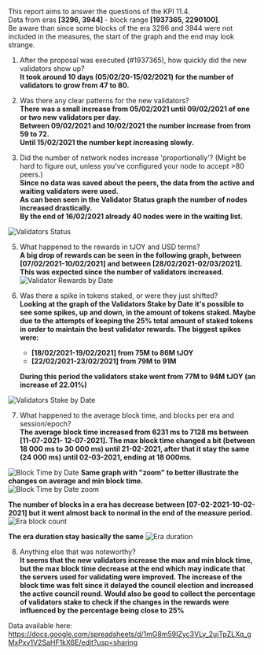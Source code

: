 This report aims to answer the questions of the KPI 11.4.  
Data from eras **[3296, 3944]** - block range **[1937365, 2290100]**.  
Be aware than since some blocks of the era 3296 and 3944  were not included in the measures, the start of the graph and the end may look strange.

1) After the proposal was executed (#1937365), how quickly did the new validators show up?  
**It took around 10 days (05/02/20-15/02/2021) for the number of validators to grow from 47 to 80.**
  
2) Was there any clear patterns for the new validators?  
**There was a small increase from 05/02/2021 until 09/02/2021 of one or two new validators per day.   
  Between 09/02/2021 and 10/02/2021 the number increase from from 59 to 72.  
  Until 15/02/2021 the number kept increasing slowly.**

4) Did the number of network nodes increase 'proportionally'? (Might be hard to figure out, unless you've configured your node to accept >80 peers.)  
**Since no data was saved about the peers, the data from the active and waiting validators were used.  
    As can been seen in the Validator Status graph the number of nodes increased drastically.  
    By the end of 16/02/2021 already 40 nodes were in the waiting list.**


![Validators Status](https://user-images.githubusercontent.com/7486476/110055445-ddfcf700-7d54-11eb-9df3-f71bbc8c1def.png)

5) What happened to the rewards in tJOY and USD terms?  
  **A big drop of rewards can be seen in the following graph, between [07/02/2021-10/02/2021] and between [28/02/2021-02/03/2021].  
  This was expected since the number of validators increased.**  
![Validator Rewards by Date](https://user-images.githubusercontent.com/7486476/110228684-e727c880-7efa-11eb-86d4-f0d990c29803.png)


6) Was there a spike in tokens staked, or were they just shifted?  
**Looking at the graph of the Validators Stake by Date it's possible to see some spikes, up and down, in the amount of tokens staked. 
Maybe due to the attempts of keeping the 25% total amount of staked tokens in order to maintain the best validator rewards.
The biggest spikes were:**  
   - **[18/02/2021-19/02/2021] from 75M to 86M tJOY**
   - **[22/02/2021-23/02/2021] from 79M to 91M**  
   
    **During this period the validators stake went from 77M to 94M tJOY (an increase of 22.01%)**

![Validators Stake by Date](https://user-images.githubusercontent.com/7486476/110229386-f27df280-7f00-11eb-8066-49ea09c48d20.png)


7) What happened to the average block time, and blocks per era and session/epoch?  
  **The average block time increased from 6231 ms to 7128 ms between [11-07-2021- 12-07-2021].
  The max block time changed a bit (between 18 000 ms to 30 000 ms) until 21-02-2021, after that it stay the same (24 000 ms) until 02-03-2021, ending at 18 000ms**.
  
![Block Time by Date](https://user-images.githubusercontent.com/7486476/110229356-c2365400-7f00-11eb-90c9-c89a176c061c.png)
**Same graph with "zoom" to better illustrate the changes on average and min block time.**   
![Block Time by Date zoom](https://user-images.githubusercontent.com/7486476/110230309-ff521480-7f07-11eb-9996-aebe79bda913.png)


**The number of blocks in a era has decrease between [07-02-2021-10-02-2021] but it went almost back to normal in the end of the measure period.** 
![Era block count](https://user-images.githubusercontent.com/7486476/110229368-d2e6ca00-7f00-11eb-9606-b6373773f6ed.png)

  **The era duration stay basically the same**
![Era duration](https://user-images.githubusercontent.com/7486476/110229372-daa66e80-7f00-11eb-8b69-7c322d3edae0.png)



8) Anything else that was noteworthy?  
**It seems that the new validators increase the max and min block time, but the max block time decrease at the end which may indicate that the servers used for validating were improved. The increase of the block time was felt since it delayed the council election and increased the active council round.   Would also be good to collect the percentage of validators stake to check if the changes in the rewards were influenced by the percentage being close to 25%**






Data available here:
https://docs.google.com/spreadsheets/d/1mG8m59IZyc3VLy_2ujTpZLXq_gMxPxv1V2SaHF1kX6E/edit?usp=sharing
